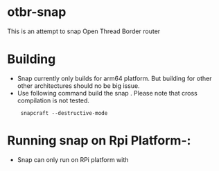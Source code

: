 # otbr-snap
This is an attempt to snap Open Thread Border router

# Building 
- Snap currently only builds for arm64 platform. But building for other other architectures should no be big issue.
- Use following command build the snap . Please note that cross compilation is not tested.
  ```
   snapcraft --destructive-mode
  ```
# Running snap on Rpi Platform-:
- Snap can only run on RPi platform with 
